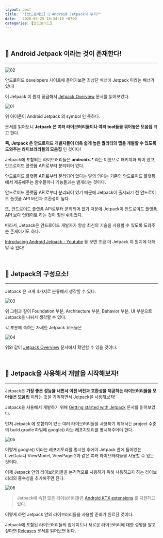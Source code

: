 ```yaml
---
layout: post
title:  "[안드로이드] 🚀 Android Jetpack이 뭐지?"
date:   2020-05-25 18:34:10 +0700
categories: [안드로이드]
---
```


<br>

## 🚀 Android Jetpack 이라는 것이 존재한다!
---

![02](https://user-images.githubusercontent.com/31889335/82818299-79fdf600-9ed9-11ea-9236-23effe368944.PNG)

안드로이드 developers 사이트에 들어가보면 최상단 배너에 Jetpack 이라는 배너가 있다!

이 Jetpack 이 뭔지 궁금해서 [Jetpack Overview](https://developer.android.com/jetpack) 문서를 읽어보았다.

![01](https://user-images.githubusercontent.com/31889335/82818430-afa2df00-9ed9-11ea-83cc-fdf346db89e6.PNG)

위 아이콘이 Android Jetpack 의 symbol 인 듯하다.

문서를 읽어보니 __Jetpack 은 여러 라이브러리들이나 여러 tool들을 묶어놓은 모음집__ 라고 한다.

__즉, Jetpack 은 안드로이드 개발자들이 더욱 쉽게 높은 퀄리티의 앱을 개발할 수 있도록 도와주는 라이브러리들의 모음집__ 인 것이다!

Jetpack에 포함되는 라이브러리들은 __androidx.*__ 라는 이름으로 패키지화 되어 있고, 안드로이드 플랫폼 API로부터 분리되어 있다.

안드로이드 플랫폼 API로부터 분리되어 있다는 말의 의미는 기존의 안드로이드 플랫폼에서 제공해주는 함수들이나 기능들과는 별개라는 것이다.

안드로이드 플랫폼 API로부터 분리되어 있기 때문에 Jetpack이 출시되기 전 안드로이드 플랫폼 API 버전과 호환성이 높다. 

또, 안드로이드 플랫폼 API로부터 분리되어 있기 때문에 Jetpack이 안드로이드 플랫폼 API 보다 업데이트 하는 것이 훨씬 쉬워졌다.

따라서, Jetpack은 안드로이드 개발자가 항상 최신의 기술을 사용할 수 있도록 도와주는 존재이기도 하다.

[Introducing Android Jetpack - Youtube](https://www.youtube.com/watch?v=LmkKFCfmnhQ&feature=youtu.be) 을 보면 조금 더 Jetpack 이 뭔지에 대해 알 수 있다!

<br>

## 🚀 Jetpack의 구성요소!
---

Jetpack 은 크게 4가지로 분류해서 생각할 수 있다.

![03](https://user-images.githubusercontent.com/31889335/82819626-a4e94980-9edb-11ea-922d-ed15c587fff5.PNG)

위 그림과 같이 Foundation 부분, Architecture 부분, Behavior 부분, UI 부분으로 Jetpack을 나눠서 생각할 수 있다.

각 부분에 속하는 자세한 Jetpack 요소들은

![04](https://user-images.githubusercontent.com/31889335/82819783-ef6ac600-9edb-11ea-913b-816b7e3cdd49.PNG)

위와 같이 [Jetpack Overview](https://developer.android.com/jetpack) 문서에서 확인할 수 있을 것이다.

<br>

## 🚀 Jetpack을 사용해서 개발을 시작해보자!
---

Jetpack은 __가장 좋은 성능을 내면서 이전 버전과 호환성을 제공하는 라이브러리들을 모아놓은 모음집__ 이라는 것을 기억하면서 Jetpack을 사용해보자!

Jetpack을 사용해서 개발하기 위해 [Getting started with Jetpack](https://developer.android.com/jetpack/docs/getting-started) 문서를 읽어보았다.

먼저 Jetpack 에 포함되어 있는 여러 라이브러리들을 사용하기 위해서는 project 수준의 build.gradle 파일에 google() 라는 레포지토리를 명시해주어야 한다.

![05](https://user-images.githubusercontent.com/31889335/82820397-0b229c00-9edd-11ea-9c08-9f598c0ee476.PNG)

이렇게 google() 이라는 레포지토리를 명시한 후에야 Jetpack 안에 들어있는 LiveData나 ViewModel, ViewPager2과 같은 여러 라이브러리들을 사용할 수 있는 것이다.

이제 Jetpack 안의 라이브러리들을 본격적으로 사용하기 위해 사용하고자 하는 라이브러리의 종속성을 추가해주면 된다.

![06](https://user-images.githubusercontent.com/31889335/82820538-5b016300-9edd-11ea-9e29-0fa3dad0d9d0.PNG)

> Jetpack에 속한 많은 라이브러리들은 [Android KTX extensions](https://developer.android.com/kotlin/ktx) 를 지원하고 있다. 

이렇게 하면 Jetpack 안의 라이브러리들을 사용할 준비가 완료된 것이다.

Jetpack에 포함된 라이브러리들의 업데이트나 새로운 라이브러리에 대한 설명을 알고 싶다면 [Releases](https://developer.android.com/jetpack/androidx/versions) 문서를 읽어보면 된다.

<br>